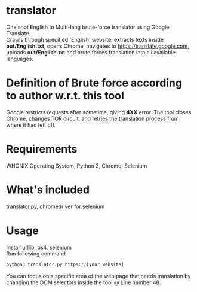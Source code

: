 # translator
One shot English to Multi-lang brute-force translator using Google Translate.  
Crawls through specified 'English' website, extracts texts inside **out/English.txt**, opens Chrome, navigates to https://translate.google.com, uploads **out/English.txt** and brute forces translation into all available languages.
# Definition of Brute force according to author w.r.t. this tool
Google restricts requests after sometime, giving **4XX** error.  The tool closes Chrome, changes TOR circuit, and retries the translation process from where it had left off.
# Requirements
WHONIX Operating System, Python 3, Chrome, Selenium
# What's included
translator.py, chromedriver for selenium
# Usage
Install urllib, bs4, selenium  
Run following command
```python
python3 translator.py https://[your website]
```
You can focus on a specific area of the web page that needs translation by changing the DOM selectors inside the tool @ Line number 48.
